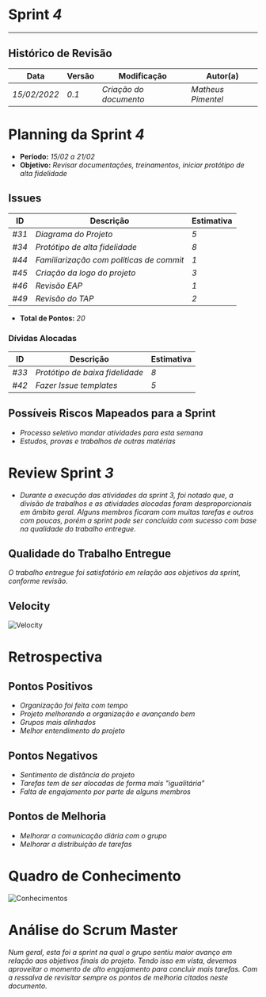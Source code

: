 <!---
O layout da documentação das sprints foi feito se baseando nos documentos produzidos
pela equipe do software Acácia, estando disponíveis em: 
<https://github.com/fga-eps-mds/2019.2-Acacia/tree/develop/docs/sprints>.
Tal layout é apenas um exemplo e pode vir a ser alterado a qualquer momento!
-->
# Sprint _4_
---
## Histórico de Revisão
| Data | Versão | Modificação | Autor(a) |
| --- | --- | --- | --- |
| _15/02/2022_ | _0.1_ | _Criação do documento_ | _Matheus Pimentel_ |

# Planning da Sprint _4_

- **Período:** _15/02 a 21/02_
- **Objetivo:** _Revisar documentações, treinamentos, iniciar protótipo de alta fidelidade_

## Issues

| **ID** | **Descrição** | **Estimativa** |
| --- | --- | --- | 
| _#31_ | _Diagrama do Projeto_ | _5_ |
| _#34_ | _Protótipo de alta fidelidade_ | _8_ |
| _#44_ | _Familiarização com políticas de commit_ | _1_ |
| _#45_ | _Criação da logo do projeto_ | _3_ |
| _#46_ | _Revisão EAP_ | _1_ |
| _#49_ | _Revisão do TAP_ | _2_ |

- **Total de Pontos:** _20_

### Dívidas Alocadas
| **ID** | **Descrição** | **Estimativa** |
| --- | --------- | --------- | 
| _#33_ | _Protótipo de baixa fidelidade_ | _8_ |
| _#42_ | _Fazer Issue templates_ | _5_ |

## Possíveis Riscos Mapeados para a Sprint

- _Processo seletivo mandar atividades para esta semana_
- _Estudos, provas e trabalhos de outras matérias_

# Review Sprint _3_
- _Durante a execução das atividades da sprint 3, foi notado que, a divisão de trabalhos e as atividades alocadas foram desproporcionais em âmbito geral. Alguns membros ficaram com muitas tarefas e outros com poucas, porém a sprint pode ser concluída com sucesso com base na qualidade do trabalho entregue._

## Qualidade do Trabalho Entregue
_O trabalho entregue foi satisfatório em relação aos objetivos da sprint, conforme revisão._

## Velocity
![Velocity](https://i.ibb.co/M7nL6h6/Screenshot-from-2022-02-16-13-43-15.png)

# Retrospectiva

## Pontos Positivos
- _Organização foi feita com tempo_
- _Projeto melhorando a organização e avançando bem_
- _Grupos mais alinhados_
- _Melhor entendimento do projeto_

## Pontos Negativos
- _Sentimento de distância do projeto_
- _Tarefas tem de ser alocadas de forma mais "igualitária"_
- _Falta de engajamento por parte de alguns membros_

## Pontos de Melhoria
- _Melhorar a comunicação diária com o grupo_
- _Melhorar a distribuição de tarefas_

# Quadro de Conhecimento

![Conhecimentos](https://i.ibb.co/8mH1j2s/Screenshot-from-2022-02-16-13-54-25.png)

# Análise do Scrum Master
_Num geral, esta foi a sprint na qual o grupo sentiu maior avanço em relação aos objetivos finais do projeto. Tendo isso em vista, devemos aproveitar o momento de alto engajamento para concluir mais tarefas. Com a ressalva de revisitar sempre os pontos de melhoria citados neste documento._